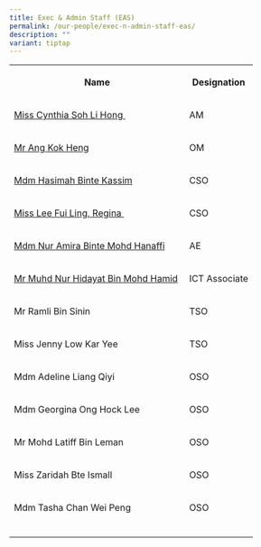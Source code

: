 ```yaml
---
title: Exec & Admin Staff (EAS)
permalink: /our-people/exec-n-admin-staff-eas/
description: ""
variant: tiptap
---
```

<table style="minWidth: 50px">
<colgroup>
<col>
<col>
</colgroup>
<tbody>
<tr>
<th rowspan="1" colspan="1">
<p>Name</p>
</th>
<th rowspan="1" colspan="1">
<p>Designation</p>
</th>
</tr>
<tr>
<td rowspan="1" colspan="1">
<p><a href="mailto:Cynthia_SOH@schools.gov.sg" rel="noopener noreferrer nofollow" target="">Miss Cynthia Soh Li Hong&nbsp;</a>
</p>
</td>
<td rowspan="1" colspan="1">
<p>AM</p>
</td>
</tr>
<tr>
<td rowspan="1" colspan="1">
<p><a href="mailto:ang_kok_heng@schools.gov.sg" rel="noopener noreferrer nofollow" target="">Mr Ang Kok Heng</a>
</p>
</td>
<td rowspan="1" colspan="1">
<p>OM</p>
</td>
</tr>
<tr>
<td rowspan="1" colspan="1">
<p><a href="mailto:hasimah_kassim@schools.gov.sg" rel="noopener noreferrer nofollow" target="">Mdm Hasimah Binte Kassim</a>&nbsp;</p>
</td>
<td rowspan="1" colspan="1">
<p>CSO</p>
</td>
</tr>
<tr>
<td rowspan="1" colspan="1">
<p><a href="mailto:lee_fui_ling_a@schools.gov.sg" rel="noopener noreferrer nofollow" target="">Miss Lee Fui Ling, Regina&nbsp;</a>&nbsp;</p>
</td>
<td rowspan="1" colspan="1">
<p>CSO</p>
</td>
</tr>
<tr>
<td rowspan="1" colspan="1">
<p><a href="mailto:nur_amira_mohamed_hanaffi@schools.gov.sg" rel="noopener nofollow" target="_blank">Mdm Nur Amira Binte Mohd Hanaffi</a>
</p>
</td>
<td rowspan="1" colspan="1">
<p>AE</p>
</td>
</tr>
<tr>
<td rowspan="1" colspan="1">
<p><a href="mailto:Muhammad_Nur_Hidayat_Mohamed_A@schools.gov.sg" rel="noopener noreferrer nofollow" target="">Mr Muhd Nur Hidayat Bin Mohd Hamid</a>&nbsp;</p>
</td>
<td rowspan="1" colspan="1">
<p>ICT Associate</p>
</td>
</tr>
<tr>
<td rowspan="1" colspan="1">
<p>Mr Ramli Bin Sinin</p>
</td>
<td rowspan="1" colspan="1">
<p>TSO&nbsp;</p>
</td>
</tr>
<tr>
<td rowspan="1" colspan="1">
<p>Miss Jenny Low Kar Yee</p>
</td>
<td rowspan="1" colspan="1">
<p>TSO</p>
</td>
</tr>
<tr>
<td rowspan="1" colspan="1">
<p>Mdm Adeline Liang Qiyi</p>
</td>
<td rowspan="1" colspan="1">
<p>OSO</p>
</td>
</tr>
<tr>
<td rowspan="1" colspan="1">
<p>Mdm Georgina Ong Hock Lee</p>
</td>
<td rowspan="1" colspan="1">
<p>OSO</p>
</td>
</tr>
<tr>
<td rowspan="1" colspan="1">
<p>Mr Mohd Latiff Bin Leman
<br>
</p>
</td>
<td rowspan="1" colspan="1">
<p>OSO
<br>
</p>
</td>
</tr>
<tr>
<td rowspan="1" colspan="1">
<p>Miss Zaridah Bte Ismall</p>
</td>
<td rowspan="1" colspan="1">
<p>OSO&nbsp;</p>
</td>
</tr>
<tr>
<td rowspan="1" colspan="1">
<p>Mdm Tasha Chan Wei Peng&nbsp;</p>
</td>
<td rowspan="1" colspan="1">
<p>OSO</p>
</td>
</tr>
<tr>
<td rowspan="1" colspan="1">
<p></p>
</td>
<td rowspan="1" colspan="1">
<p></p>
</td>
</tr>
</tbody>
</table>
<p></p>